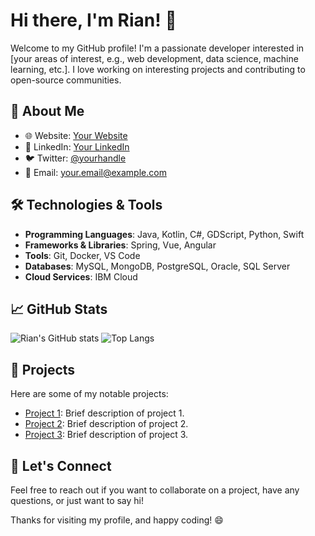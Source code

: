 # Hi there, I'm Rian! 👋

Welcome to my GitHub profile! I'm a passionate developer interested in [your areas of interest, e.g., web development, data science, machine learning, etc.]. I love working on interesting projects and contributing to open-source communities.

## 🚀 About Me

- 🌐 Website: [Your Website](https://yourwebsite.com)
- 💼 LinkedIn: [Your LinkedIn](https://www.linkedin.com/in/yourprofile)
- 🐦 Twitter: [@yourhandle](https://twitter.com/yourhandle)
- 📧 Email: [your.email@example.com](mailto:your.email@example.com)

## 🛠️ Technologies & Tools

- **Programming Languages**: Java, Kotlin, C#, GDScript, Python, Swift
- **Frameworks & Libraries**: Spring, Vue, Angular
- **Tools**: Git, Docker, VS Code
- **Databases**: MySQL, MongoDB, PostgreSQL, Oracle, SQL Server
- **Cloud Services**: IBM Cloud

## 📈 GitHub Stats

![Rian's GitHub stats](https://github-readme-stats.vercel.app/api?username=rian-io&show_icons=true&theme=radical)
![Top Langs](https://github-readme-stats.vercel.app/api/top-langs/?username=rian-io&layout=compact&theme=radical)

## 🔭 Projects

Here are some of my notable projects:

- [Project 1](https://github.com/rian-io/project1): Brief description of project 1.
- [Project 2](https://github.com/rian-io/project2): Brief description of project 2.
- [Project 3](https://github.com/rian-io/project3): Brief description of project 3.

## 💬 Let's Connect

Feel free to reach out if you want to collaborate on a project, have any questions, or just want to say hi!

Thanks for visiting my profile, and happy coding! 😄
